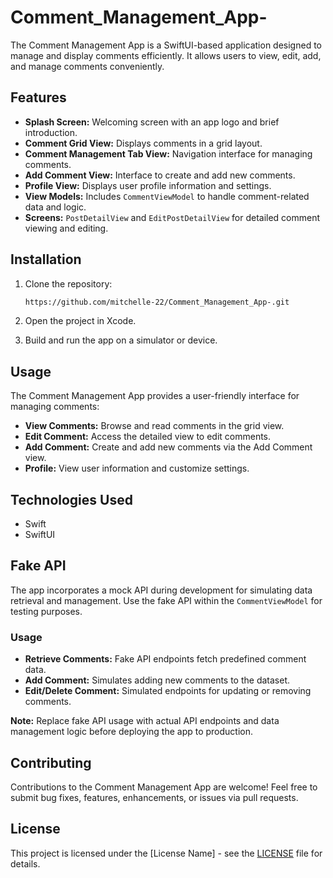 # Comment_Management_App-
The Comment Management App is a SwiftUI-based application designed to manage and display comments efficiently. It allows users to view, edit, add, and manage comments conveniently.

## Features

- **Splash Screen:** Welcoming screen with an app logo and brief introduction.
- **Comment Grid View:** Displays comments in a grid layout.
- **Comment Management Tab View:** Navigation interface for managing comments.
- **Add Comment View:** Interface to create and add new comments.
- **Profile View:** Displays user profile information and settings.
- **View Models:** Includes `CommentViewModel` to handle comment-related data and logic.
- **Screens:** `PostDetailView` and `EditPostDetailView` for detailed comment viewing and editing.

## Installation

1. Clone the repository:

    ```bash
   https://github.com/mitchelle-22/Comment_Management_App-.git
    ```

2. Open the project in Xcode.

3. Build and run the app on a simulator or device.

## Usage

The Comment Management App provides a user-friendly interface for managing comments:

- **View Comments:** Browse and read comments in the grid view.
- **Edit Comment:** Access the detailed view to edit comments.
- **Add Comment:** Create and add new comments via the Add Comment view.
- **Profile:** View user information and customize settings.

## Technologies Used

- Swift
- SwiftUI

## Fake API

The app incorporates a mock API during development for simulating data retrieval and management. Use the fake API within the `CommentViewModel` for testing purposes.

### Usage

- **Retrieve Comments:** Fake API endpoints fetch predefined comment data.
- **Add Comment:** Simulates adding new comments to the dataset.
- **Edit/Delete Comment:** Simulated endpoints for updating or removing comments.

**Note:** Replace fake API usage with actual API endpoints and data management logic before deploying the app to production.

## Contributing

Contributions to the Comment Management App are welcome! Feel free to submit bug fixes, features, enhancements, or issues via pull requests.


## License

This project is licensed under the [License Name] - see the [LICENSE](LICENSE) file for details.
